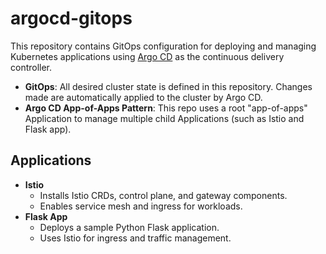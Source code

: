# argocd-gitops

This repository contains GitOps configuration for deploying and managing Kubernetes applications using [Argo CD](https://argo-cd.readthedocs.io/) as the continuous delivery controller.

- **GitOps**: All desired cluster state is defined in this repository. Changes made are automatically applied to the cluster by Argo CD.
- **Argo CD App-of-Apps Pattern**: This repo uses a root "app-of-apps" Application to manage multiple child Applications (such as Istio and Flask app).


## Applications

- **Istio**  
  - Installs Istio CRDs, control plane, and gateway components.
  - Enables service mesh and ingress for workloads.
- **Flask App**  
  - Deploys a sample Python Flask application.
  - Uses Istio for ingress and traffic management.